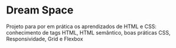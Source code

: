 # Dream Space
Projeto para por em prática os aprendizados de HTML e CSS: conhecimento de tags HTML, HTML semântico, boas práticas CSS, Responsividade, Grid e Flexbox
